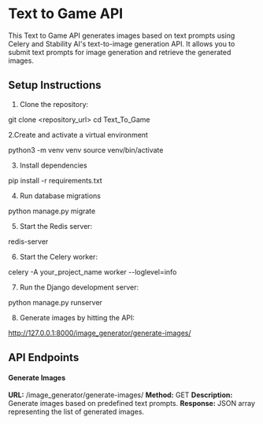 # Text to Game API

This Text to Game API generates images based on text prompts using Celery and Stability AI's text-to-image generation API.
It allows you to submit text prompts for image generation and retrieve the generated images.

## Setup Instructions

1. Clone the repository:
   
git clone <repository_url>
cd Text_To_Game

2.Create and activate a virtual environment

python3 -m venv venv
source venv/bin/activate

3. Install dependencies
   
pip install -r requirements.txt

4. Run database migrations
   
python manage.py migrate

5. Start the Redis server:

redis-server

6. Start the Celery worker:

celery -A your_project_name worker --loglevel=info

7. Run the Django development server:

python manage.py runserver

8. Generate images by hitting the API:

http://127.0.0.1:8000/image_generator/generate-images/

## API Endpoints

#### Generate Images
**URL:** /image_generator/generate-images/
**Method:** GET
**Description:** Generate images based on predefined text prompts.
**Response:** JSON array representing the list of generated images.
